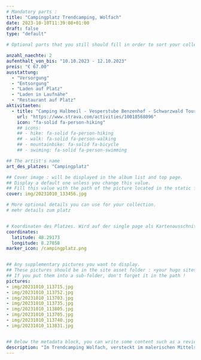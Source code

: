 ```yaml
---
# Mandatory parts :
title: "Campingplatz Trendcamping, Wolfach"
date: 2023-10-10T11:39:08+01:00
draft: false
type: "default"

# Optional parts that you still should fill in order to sort your collection

anzahl_naechte: 2
aufenthalt_von_bis: "10.10.2023 - 12.10.2023"
preis: "€ 67.00"
ausstattung:
  - "Versorgung"
  - "Entsorgung"
  - "Laden auf Platz"
  - "Laden in Laufnähe"
  - "Restaurant auf Platz"
aktivitaeten:
  - title: "Camping Halbmeil - Vesperstube Benzenhof - Schwarzwald Tour"
    url: "https://www.strava.com/activities/10018568096"
    icon: "fa-solid fa-person-hiking"
    ## icons:
    ## - hike: fa-solid fa-person-hiking
    ## - walk: fa-solid fa-person-walking
    ## - mountainbike: fa-solid fa-bicycle
    ## - swiming: fa-solid fa-person-swimming

## The artist's name
art_des_platzes: "Campingplatz"

## Cover image : will be displayed in the album list and top page.
## Display a default one unless you change this value.
## Fill this value with the path of the picture located in the static folder
cover: img/20231010_133456.jpg

# More optional details you can use for your collection.
# mehr details zum platz


# Koordinaten des Platzes. Wird auf der single page als Kartenausschnitt angezeigt
coordinates:
  latitude: 48.29173
  longitude: 8.27858
marker_icon: /campingplatz.png


## Any supplementary pictures you want to display.
## These pictures should be in the site asset folder : <your hugo site>/static
## If you put them into a sub-folder, don't forget it in the path !
pictures: 
- img/20231010_113715.jpg
- img/20231010_113752.jpg
- img/20231010_113703.jpg	
- img/20231010_113735.jpg
- img/20231010_113805.jpg
- img/20231010_113705.jpg
- img/20231010_113740.jpg
- img/20231010_113831.jpg


## Below the metadata block, you can write some content such as a review or anything else you want. It'll be displayed in the album page
description: "Im Trendcamping Wolfach, versteckt im malerischen Mittelschwarzwald, fanden wir ein ruhiges Plätzchen umgeben von Natur. Halbmeil war der perfekte Ausgangspunkt für atemberaubende Wanderungen – ein echter Geheimtipp für Erholungssuchende und Naturfreunde."
---
```

